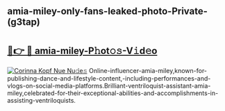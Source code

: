 ## amia-miley-only-fans​-leaked-photo​-Private-(g3tap)


# <h2><a href="https://mediaupload.pro?title=amia-miley&ref=git">🔗👉 🔴 amia-miley-P𝚑ot𝚘𝚜-V𝚒d𝚎o</a></h2>

[![Corinna Kopf Nue Nu𝚍e𝚜](https://i.imgur.com/0qMVB7G.gif)](https://mediaupload.pro?title=amia-miley&ref=git)
Online-influencer-amia-miley,known-for-publishing-dance-and-lifestyle-content,-including-performances-and-vlogs-on-social-media-platforms.Brilliant-ventriloquist-assistant-amia-miley,celebrated-for-their-exceptional-abilities-and-accomplishments-in-assisting-ventriloquists.  
